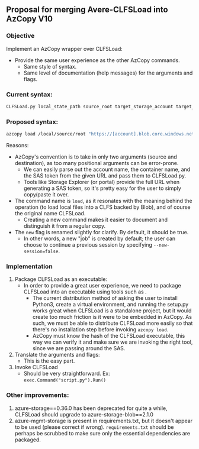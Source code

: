 ## Proposal for merging Avere-CLFSLoad into AzCopy V10

### Objective
Implement an AzCopy wrapper over CLFSLoad:
  - Provide the same user experience as the other AzCopy commands.
    - Same style of syntax.
    - Same level of documentation (help messages) for the arguments and flags.

### Current syntax:
```bash
CLFSLoad.py local_state_path source_root target_storage_account target_container sas_token --new
```
 
### Proposed syntax:
```bash
azcopy load /local/source/root "https://[account].blob.core.windows.net/[container]?[SAS]" --state-path="/local/path" --new-session=true
``` 
Reasons:
- AzCopy's convention is to take in only two arguments (source and destination), as too many positional arguments can be error-prone.
    - We can easily parse out the account name, the container name, and the SAS token from the given URL and pass them to CLFSLoad.py.
    - Tools like Storage Explorer (or portal) provide the full URL when generating a SAS token, so it's pretty easy for the user to simply copy/paste it over.
- The command name is `load`, as it resonates with the meaning behind the operation (to load local files into a CLFS backed by Blob), and of course the original name CLFSLoad.
    - Creating a new command makes it easier to document and distinguish it from a regular copy. 
- The `new` flag is renamed slightly for clarify. By default, it should be true.
    - In other words, a new "job" is created by default; the user can choose to continue a previous session by specifying `--new-session=false`.

### Implementation
1. Package CLFSLoad as an executable:
    - In order to provide a great user experience, we need to package CLFSLoad into an executable using tools such as .
        - The current distribution method of asking the user to install Python3, create a virtual environment, and running the setup.py works great when CLFSLoad is a standalone project, but it would create too much friction is it were to be embedded in AzCopy. As such, we must be able to distribute CLFSLoad more easily so that there's no installation step before invoking `azcopy load`.
        - AzCopy must know the hash of the CLFSLoad executable, this way we can verify it and make sure we are invoking the right tool, since we are passing around the SAS.
2. Translate the arguments and flags:
    - This is the easy part.
3. Invoke CLFSLoad
    - Should be very straightforward. Ex: `exec.Command("script.py").Run()`

### Other improvements:
1.	azure-storage==0.36.0 has been deprecated for quite a while, CLFSLoad should upgrade to azure-storage-blob==2.1.0
2.	azure-mgmt-storage is present in requirements.txt, but it doesn't appear to be used (please correct if wrong). `requirements.txt` should be perhaps be scrubbed to make sure only the essential dependencies are packaged.
